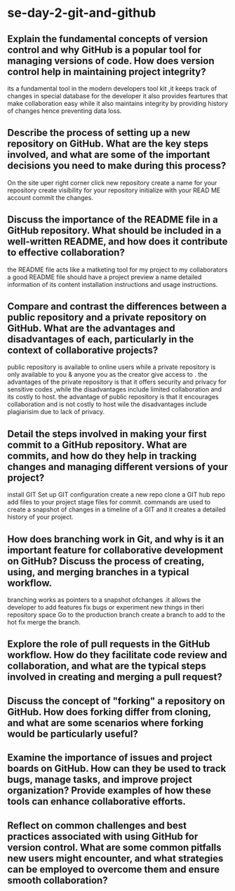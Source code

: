 # se-day-2-git-and-github
## Explain the fundamental concepts of version control and why GitHub is a popular tool for managing versions of code. How does version control help in maintaining project integrity?
its a fundamental tool in the modern developers tool kit ,it keeps track of changes in special database for the developer it also provides feartures that make collaboration easy while it also maintains integrity by providing history of changes hence preventing data loss.
## Describe the process of setting up a new repository on GitHub. What are the key steps involved, and what are some of the important decisions you need to make during this process?
On the site uper right corner click new repository
create a name for your repository 
create visibility for your repository 
initialize with your READ ME account
commit the changes.
## Discuss the importance of the README file in a GitHub repository. What should be included in a well-written README, and how does it contribute to effective collaboration?
the README file acts like a matketing tool for my project to my collaborators
a good README file should have 
a project preview
a name
detailed information of its content
installation instructions and usage instructions.

## Compare and contrast the differences between a public repository and a private repository on GitHub. What are the advantages and disadvantages of each, particularly in the context of collaborative projects?
public repository is available to online users while a private repository is only available to you & anyone you as the creator give access to .
the advantages of the private repository is that it offers security and privacy for sensitive codes ,while the disadvantages include limited collaboration and its costly to host.
the advantage of public repository is that it encourages collaboration and is not costly to host wile the disadvantages include plagiarisim due to lack of privacy.
## Detail the steps involved in making your first commit to a GitHub repository. What are commits, and how do they help in tracking changes and managing different versions of your project?
install GIT 
Set up GIT configuration 
create a new repo 
clone a GIT hub repo
add files to your project 
stage files for commit.
commands are used to create a snapshot of changes in a timeline of a GIT and it creates a detailed history of your project.

## How does branching work in Git, and why is it an important feature for collaborative development on GitHub? Discuss the process of creating, using, and merging branches in a typical workflow.
branching works as pointers to a snapshot ofchanges .it allows the developer to add features fix bugs or experiment new things in theri repository space 
Go to the production branch 
create a branch to add to the hot fix 
merge the branch.
## Explore the role of pull requests in the GitHub workflow. How do they facilitate code review and collaboration, and what are the typical steps involved in creating and merging a pull request?

## Discuss the concept of "forking" a repository on GitHub. How does forking differ from cloning, and what are some scenarios where forking would be particularly useful?

## Examine the importance of issues and project boards on GitHub. How can they be used to track bugs, manage tasks, and improve project organization? Provide examples of how these tools can enhance collaborative efforts.

## Reflect on common challenges and best practices associated with using GitHub for version control. What are some common pitfalls new users might encounter, and what strategies can be employed to overcome them and ensure smooth collaboration?

